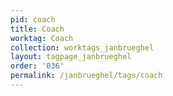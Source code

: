 ```yaml
---
pid: coach
title: Coach
worktag: Coach
collection: worktags_janbrueghel
layout: tagpage_janbrueghel
order: '036'
permalink: /janbrueghel/tags/coach
---
```

